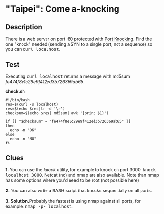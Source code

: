 # "Taipei": Come a-knocking

## Description

There is a web server on port :80 protected with <a href="https://en.wikipedia.org/wiki/Port_knocking" target="_new">Port Knocking</a>. Find the one "knock" needed (sending a SYN to a single port, not a sequence) so you can <kbd>curl localhost</kbd>.

## Test

Executing <kbd>curl localhost</kbd> returns a message with md5sum <i>fe474f8e1c29e9f412ed3b726369ab65</i>.


<b>check.sh</b>

```
#!/bin/bash
res=$(curl -s localhost)
res=$(echo $res|tr -d '\r')
checksum=$(echo $res| md5sum| awk '{print $1}')

if [[ "$checksum" = "fe474f8e1c29e9f412ed3b726369ab65" ]]
then
  echo -n "OK"
else
  echo -n "NO"
fi
```


## Clues

<b>1. </b>You can use the <i>knock</i> utility, for example to knock on port 3000: <kbd>knock localhost 3000</kbd>. Netcat (nc) and nmap are also available. Note than nmap has some options where you'd need to be root (not possible here)<br><br>
<b>2. </b>You can also write a BASH script that knocks sequentially on all ports.<br><br>
<b>3. Solution.</b>Probably the fastest is using nmap against all ports, for example: <kbd>nmap -p- localhost</kbd>.